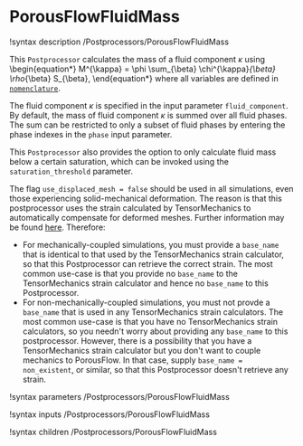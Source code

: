 # PorousFlowFluidMass

!syntax description /Postprocessors/PorousFlowFluidMass

This `Postprocessor` calculates the mass of a fluid component $\kappa$ using
\begin{equation*}
M^{\kappa} = \phi \sum_{\beta} \chi^{\kappa}_{\beta} \rho_{\beta} S_{\beta},
\end{equation*}
where all variables are defined in [`nomenclature`](/nomenclature.md).

The fluid component $\kappa$ is specified in the input parameter `fluid_component`.
By default, the mass of fluid component $\kappa$ is summed over all fluid phases. The
sum can be restricted to only a subset of fluid phases by entering the phase indexes
in the `phase` input parameter.

This `Postprocessor` also provides the option to only calculate fluid mass below a
certain saturation, which can be invoked using the `saturation_threshold` parameter.

The flag `use_displaced_mesh = false` should be used in all simulations, even those experiencing solid-mechanical deformation.  The reason is that this postprocessor uses the strain calculated by TensorMechanics to automatically compensate for deformed meshes.  Further information may be found [here](porous_flow/time_derivative.md).  Therefore:

- For mechanically-coupled simulations, you must provide a `base_name` that is identical to that used by the TensorMechanics strain calculator, so that this Postprocessor can retrieve the correct strain.  The most common use-case is that you provide no `base_name` to the TensorMechanics strain calculator and hence no `base_name` to this Postprocessor.
- For non-mechanically-coupled simulations, you must not provde a `base_name` that is used in any TensorMechanics strain calculators.  The most common use-case is that you have no TensorMechanics strain calculators, so you needn't worry about providing any `base_name` to this postprocessor.  However, there is a possibility that you have a TensorMechanics strain calculator but you don't want to couple mechanics to PorousFlow.  In that case, supply `base_name = non_existent`, or similar, so that this Postprocessor doesn't retrieve any strain.

!syntax parameters /Postprocessors/PorousFlowFluidMass

!syntax inputs /Postprocessors/PorousFlowFluidMass

!syntax children /Postprocessors/PorousFlowFluidMass
